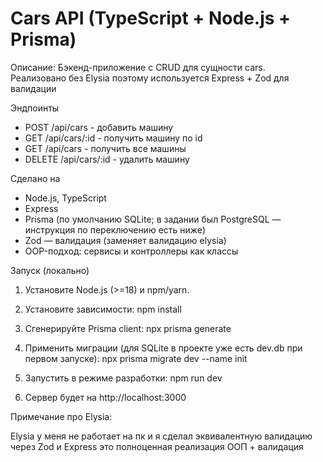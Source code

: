 # Cars API (TypeScript + Node.js + Prisma)

Описание: Бэкенд-приложение с CRUD для сущности cars.  
Реализовано без Elysia поэтому используется Express + Zod для валидации

Эндпоинты
- POST /api/cars - добавить машину
- GET /api/cars/:id - получить машину по id
- GET /api/cars - получить все машины
- DELETE /api/cars/:id - удалить машину

Сделано на
- Node.js, TypeScript
- Express
- Prisma (по умолчанию SQLite; в задании был PostgreSQL — инструкция по переключению есть ниже)
- Zod — валидация (заменяет валидацию elysia)
- OOP-подход: сервисы и контроллеры как классы

Запуск (локально)
1. Установите Node.js (>=18) и npm/yarn.
2. Установите зависимости:
      npm install
   
3. Сгенерируйте Prisma client:
      npx prisma generate
   
4. Применить миграции (для SQLite в проекте уже есть dev.db при первом запуске):
      npx prisma migrate dev --name init
   
5. Запустить в режиме разработки:
      npm run dev
   
6. Сервер будет на http://localhost:3000


Примечание про Elysia:

Elysia у меня не работает на пк и я сделал эквивалентную валидацию через Zod и Express это полноценная реализация ООП + валидация
